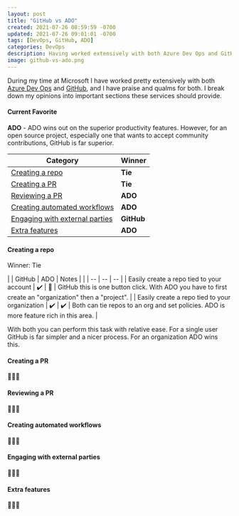 ```yaml
---
layout: post
title: "GitHub vs ADO"
created: 2021-07-26 08:59:59 -0700
updated: 2021-07-26 09:01:01 -0700
tags: [DevOps, GitHub, ADO]
categories: DevOps
description: Having worked extensively with both Azure Dev Ops and GitHub, I have praise and qualms for both.
image: github-vs-ado.png
---
```


During my time at Microsoft I have worked pretty extensively with both [Azure Dev Ops](https://dev.azure.com/) and [GitHub](https://github.com/), and I have praise and qualms for both. I break down my opinions into important sections these services should provide.

#### Current Favorite

**ADO** - ADO wins out on the superior productivity features. However, for an open source project, especially one that wants to accept community contributions, GitHub is far superior.

| Category | Winner |
| -- | -- |
| [Creating a repo](#creating-a-repo) | **Tie** |
| [Creating a PR](#creating-a-pr) | **Tie** |
| [Reviewing a PR](#reviewing-a-pr) | **ADO** |
| [Creating automated workflows](#creating-automated-workflows) | **ADO** |
| [Engaging with external parties](#engaging-with-external-parties) | **GitHub** |
| [Extra features](#extra-features) | **ADO** |

#### Creating a repo

Winner: Tie

| | GitHub | ADO | Notes |
| | -- | -- | -- |
| Easily create a repo tied to your account | ✔️ | 🤔 | GitHub this is one button click. With ADO you have to first create an "organization" then a "project". |
| Easily create a repo tied to your organization | ✔️  | ✔️ | Both can tie repos to an org and set policies. ADO is more feature rich in this area. |

With both you can perform this task with relative ease. For a single user GitHub is far simpler and a nicer process. For an organization ADO wins this.

#### Creating a PR

🚧🚧🚧

#### Reviewing a PR

🚧🚧🚧

#### Creating automated workflows

🚧🚧🚧

#### Engaging with external parties

🚧🚧🚧

#### Extra features

🚧🚧🚧
